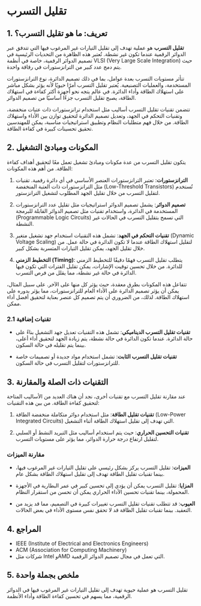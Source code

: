 # تقليل التسرب

## 1. تعريف: ما هو **تقليل التسرب**؟
**تقليل التسرب** هو عملية تهدف إلى تقليل التيارات غير المرغوب فيها التي تتدفق عبر الدوائر الرقمية عندما تكون غير نشطة. تُعتبر هذه الظاهرة من التحديات الرئيسية في تصميم الدوائر الرقمية، خاصة في أنظمة VLSI (Very Large Scale Integration) حيث يتم دمج عدد كبير من الترانزستورات في رقاقة واحدة. 

تتأثر مستويات التسرب بعدة عوامل، بما في ذلك تصميم الدائرة، نوع الترانزستورات المستخدمة، والعمليات التصنيعية. يُعتبر تقليل التسرب أمرًا حيويًا لأنه يؤثر بشكل مباشر على استهلاك الطاقة وأداء الدائرة. في عالم يتجه نحو أجهزة أكثر كفاءة في استهلاك الطاقة، يصبح تقليل التسرب جزءًا أساسيًا من تصميم الدوائر.

تتضمن تقنيات تقليل التسرب أساليب مثل استخدام ترانزستورات ذات عتبات منخفضة، وتقنيات التحكم في الجهد، وتعديل تصميم الدائرة لتحقيق توازن بين الأداء واستهلاك الطاقة. من خلال فهم متطلبات النظام وتطبيق استراتيجيات مناسبة، يمكن للمهندسين تحقيق تحسينات كبيرة في كفاءة الطاقة.

## 2. المكونات ومبادئ التشغيل
يتكون تقليل التسرب من عدة مكونات ومبادئ تشغيل تعمل معًا لتحقيق أهداف كفاءة الطاقة. من أهم هذه المكونات:

1. **الترانزستورات**: تعتبر الترانزستورات العنصر الأساسي في أي دائرة رقمية. تقنيات مثل الترانزستورات ذات العتبة المنخفضة (Low-Threshold Transistors) تُستخدم لتقليل التسرب من خلال تقليل الجهد المطلوب لتشغيل الترانزستور.

2. **تصميم الدوائر**: يشمل تصميم الدوائر استراتيجيات مثل تقليل عدد الترانزستورات المستخدمة في الدائرة، واستخدام تقنيات مثل تصميم الدوائر القابلة للبرمجة (Programmable Logic Circuits) التي تسمح بتقليل التسرب في الحالات غير النشطة.

3. **تقنيات التحكم في الجهد**: تشمل هذه التقنيات استخدام جهد تشغيل متغير (Dynamic Voltage Scaling) لتقليل استهلاك الطاقة عندما لا تكون الدائرة في حالة عمل. من خلال تقليل الجهد، يمكن تقليل التيارات المتسربة بشكل كبير.

4. **التخطيط الزمني (Timing)**: يتطلب تقليل التسرب فهمًا دقيقًا للتخطيط الزمني للدائرة. من خلال تحسين توقيت الإشارات، يمكن تقليل الفترات التي تكون فيها الدائرة في حالة غير نشطة، مما يقلل من فرص التسرب.

تتفاعل هذه المكونات بطرق معقدة، حيث يؤثر كل منها على الآخر. على سبيل المثال، يمكن أن يؤثر تصميم الدائرة على الأداء العام للترانزستورات، مما يؤثر بدوره على استهلاك الطاقة. لذلك، من الضروري أن يتم تصميم كل عنصر بعناية لتحقيق أفضل أداء ممكن.

### 2.1 تقنيات إضافية
- **تقنيات تقليل التسرب الديناميكي**: تشمل هذه التقنيات تعديل جهد التشغيل بناءً على حالة الدائرة. عندما تكون الدائرة في حالة نشطة، يتم زيادة الجهد لتحقيق أداء أعلى، بينما يتم تقليله في حالة السكون.

- **تقنيات تقليل التسرب الثابت**: تشمل استخدام مواد جديدة أو تصميمات خاصة للترانزستورات لتقليل التسرب في حالة السكون.

## 3. التقنيات ذات الصلة والمقارنة
عند مقارنة تقليل التسرب مع تقنيات أخرى، نجد أن هناك العديد من الأساليب المتاحة لتحقيق كفاءة الطاقة. من بين هذه التقنيات:

1. **تقنيات تقليل الطاقة**: مثل استخدام دوائر متكاملة منخفضة الطاقة (Low-Power Integrated Circuits) التي تهدف إلى تقليل استهلاك الطاقة أثناء التشغيل.

2. **تقنيات التحسين الحراري**: حيث يتم استخدام أساليب مثل التبريد النشط أو السلبي لتقليل ارتفاع درجة حرارة الدوائر، مما يؤثر على مستويات التسرب.

### مقارنة الميزات
- **الميزات**: تقليل التسرب يركز بشكل رئيسي على تقليل التيارات غير المرغوب فيها، بينما تقنيات تقليل الطاقة تهدف إلى تقليل استهلاك الطاقة بشكل عام.

- **المزايا**: تقليل التسرب يمكن أن يؤدي إلى تحسين كبير في عمر البطارية في الأجهزة المحمولة، بينما تقنيات تحسين الأداء الحراري يمكن أن تحسن من استقرار النظام.

- **العيوب**: قد تتطلب تقنيات تقليل التسرب تغييرات كبيرة في التصميم، مما قد يزيد من التعقيد. بينما تقنيات تقليل الطاقة قد لا تحقق نفس مستوى الأداء في بعض الحالات.

## 4. المراجع
- IEEE (Institute of Electrical and Electronics Engineers)
- ACM (Association for Computing Machinery)
- شركات مثل Intel وAMD التي تعمل في مجال تصميم الدوائر الرقمية.

## 5. ملخص بجملة واحدة
تقليل التسرب هو عملية حيوية تهدف إلى تقليل التيارات غير المرغوب فيها في الدوائر الرقمية، مما يسهم في تحسين كفاءة الطاقة وأداء الأنظمة.